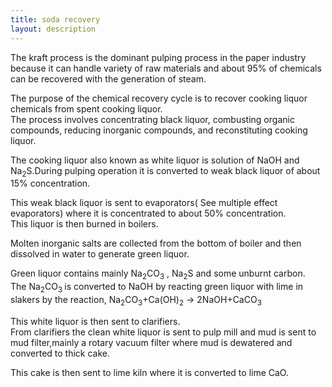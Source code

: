 ```yaml
---
title: soda recovery
layout: description
---
```

The kraft process is the dominant pulping process in the  paper industry because it can handle variety of raw materials and about 95% of chemicals
can be recovered with the generation of steam.

The purpose of the chemical recovery cycle is to recover cooking liquor chemicals from spent cooking liquor.   
The process involves concentrating
black liquor, combusting organic compounds, reducing inorganic compounds, and reconstituting cooking liquor.

The cooking liquor also known as white liquor is solution of NaOH and Na<sub>2</sub>S.During pulping operation it is converted to weak black liquor of
about 15% concentration.

This weak black liquor is sent to evaporators( See multiple effect evaporators) where it is concentrated to about 50% concentration.  
This liquor is then burned in boilers.

Molten inorganic salts are collected from the bottom of boiler and then dissolved in water to generate green liquor.

Green liquor contains mainly Na<sub>2</sub>CO<sub>3</sub> , Na<sub>2</sub>S and some unburnt carbon.   
The Na<sub>2</sub>CO<sub>3 </sub> is converted to NaOH by reacting green
liquor with lime in slakers by the reaction,    Na<sub>2</sub>CO<sub>3</sub>+Ca(OH)<sub>2</sub> →  2NaOH+CaCO<sub>3</sub>

This white liquor is then sent to clarifiers.   
From clarifiers the clean white liquor is sent to pulp mill and mud is sent to mud filter,mainly a rotary vacuum filter where mud is dewatered and converted to thick cake.

This cake is then sent to lime kiln where it is converted to lime CaO.